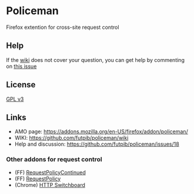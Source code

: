 # Policeman
Firefox extention for cross-site request control

## Help
If the [wiki](https://github.com/futpib/policeman/wiki) does not cover your question, you can get help by commenting on [this issue](https://github.com/futpib/policeman/issues/18)

## License
[GPL v3](http://www.gnu.org/licenses/gpl-3.0.html)

## Links
* AMO page: https://addons.mozilla.org/en-US/firefox/addon/policeman/
* WIKI: https://github.com/futpib/policeman/wiki
* Help and discussion: https://github.com/futpib/policeman/issues/18

### Other addons for request control
* (FF) [RequestPolicyContinued](https://github.com/RequestPolicyContinued/requestpolicy)
* (FF) [RequestPolicy](https://github.com/RequestPolicy/requestpolicy)
* (Chrome) [HTTP Switchboard](https://github.com/gorhill/httpswitchboard)

